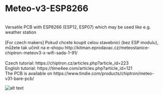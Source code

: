 # Meteo-v3-ESP8266<br>
</br>
Versatile PCB with ESP8266 (ESP12, ESP07) which may be used like e.g. weather station<br>
<br/>
[For czech makers] Pokud chcete koupit celou stavebnici (bez ESP modulu), můžete tak učinit na e-shopu http://kitman.eprodavac.cz/meteostanice-chiptron-meteov3-x-wifi-sada-1-91/</br>
</br>
Czech tutorial: https://chiptron.cz/articles.php?article_id=223<br>
English tutorial: https://time4ee.com/articles.php?article_id=121<br>
The PCB is available on https://www.tindie.com/products/chiptron/meteo-v31-bare-pcb/<br>

![alt text](https://github.com/petus/Meteo-v3-ESP8266/blob/master/MeteoV3.1.jpg)
